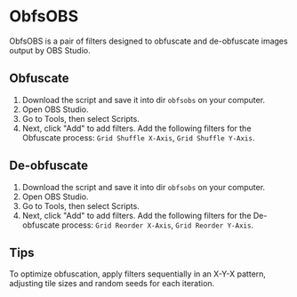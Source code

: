 # ObfsOBS
ObfsOBS is a pair of filters designed to obfuscate and de-obfuscate images output by OBS Studio.

## Obfuscate
1. Download the script and save it into dir `obfsobs` on your computer.  
2. Open OBS Studio.  
3. Go to Tools, then select Scripts.  
4. Next, click "Add" to add filters. Add the following filters for the Obfuscate process: `Grid Shuffle X-Axis`, `Grid Shuffle Y-Axis`.

## De-obfuscate
1. Download the script and save it into dir `obfsobs` on your computer.  
2. Open OBS Studio.  
3. Go to Tools, then select Scripts.  
4. Next, click "Add" to add filters. Add the following filters for the De-obfuscate process: `Grid Reorder X-Axis`, `Grid Reorder Y-Axis`.

## Tips
To optimize obfuscation, apply filters sequentially in an X-Y-X pattern, adjusting tile sizes and random seeds for each iteration.
